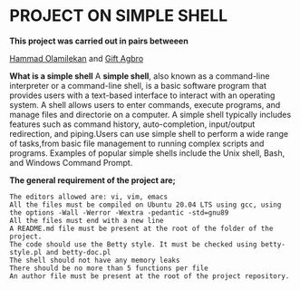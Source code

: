 # PROJECT ON SIMPLE SHELL
**This project was carried out in pairs betweeen**

[Hammad Olamilekan](https://github.com/lexycon002) and 
[Gift Agbro](https://github.com/Giftagbro)

**What is a simple shell**
A **simple shell**, also known as a command-line interpreter or a command-line shell, is a basic software program that provides users with a text-based interface to interact with an operating system. A shell allows users to enter commands, execute programs, and manage files and directorie on a computer.
A simple shell typically includes features such as command history, auto-completion, input/output redirection, and piping.Users can use simple shell to perform a wide range of tasks,from basic file management to running complex scripts and programs.
Examples of popular simple shells include the Unix shell, Bash, and Windows Command Prompt.

**The general requirement of the project are;**

    The editors allowed are: vi, vim, emacs
    All the files must be compiled on Ubuntu 20.04 LTS using gcc, using the options -Wall -Werror -Wextra -pedantic -std=gnu89
    All the files must end with a new line
    A README.md file must be present at the root of the folder of the project.
    The code should use the Betty style. It must be checked using betty-style.pl and betty-doc.pl
    The shell should not have any memory leaks
    There should be no more than 5 functions per file
    An author file must be present at the root of the project repository.
